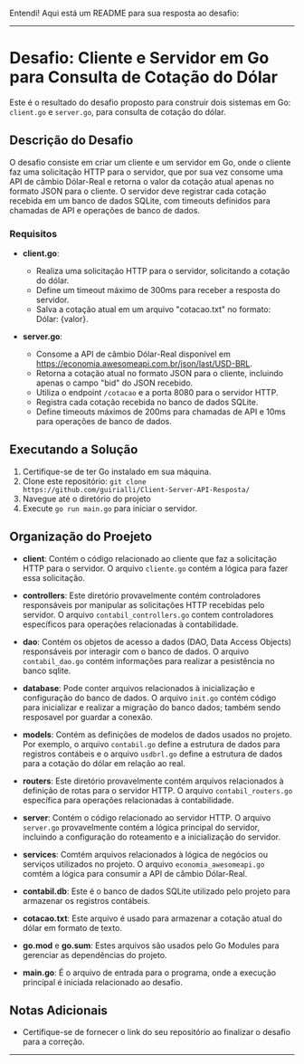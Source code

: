 Entendi! Aqui está um README para sua resposta ao desafio:

---

# Desafio: Cliente e Servidor em Go para Consulta de Cotação do Dólar

Este é o resultado do desafio proposto para construir dois sistemas em Go: `client.go` e `server.go`, para consulta de cotação do dólar.

## Descrição do Desafio

O desafio consiste em criar um cliente e um servidor em Go, onde o cliente faz uma solicitação HTTP para o servidor, que por sua vez consome uma API de câmbio Dólar-Real e retorna o valor da cotação atual apenas no formato JSON para o cliente. O servidor deve registrar cada cotação recebida em um banco de dados SQLite, com timeouts definidos para chamadas de API e operações de banco de dados.

### Requisitos

- **client.go**:
  - Realiza uma solicitação HTTP para o servidor, solicitando a cotação do dólar.
  - Define um timeout máximo de 300ms para receber a resposta do servidor.
  - Salva a cotação atual em um arquivo "cotacao.txt" no formato: Dólar: {valor}.

- **server.go**:
  - Consome a API de câmbio Dólar-Real disponível em https://economia.awesomeapi.com.br/json/last/USD-BRL.
  - Retorna a cotação atual no formato JSON para o cliente, incluindo apenas o campo "bid" do JSON recebido.
  - Utiliza o endpoint `/cotacao` e a porta 8080 para o servidor HTTP.
  - Registra cada cotação recebida no banco de dados SQLite.
  - Define timeouts máximos de 200ms para chamadas de API e 10ms para operações de banco de dados.

## Executando a Solução

1. Certifique-se de ter Go instalado em sua máquina.
2. Clone este repositório: `git clone https://github.com/guirialli/Client-Server-API-Resposta/`
3. Navegue até o diretório do projeto
4. Execute `go run main.go` para iniciar o servidor.
   
## Organização do Proejeto

- **client**: Contém o código relacionado ao cliente que faz a solicitação HTTP para o servidor. O arquivo `cliente.go` contém a lógica para fazer essa solicitação.

- **controllers**: Este diretório provavelmente contém controladores responsáveis por manipular as solicitações HTTP recebidas pelo servidor. O arquivo `contabil_controllers.go` contem controladores específicos para operações relacionadas à contabilidade.

- **dao**: Contém os objetos de acesso a dados (DAO, Data Access Objects) responsáveis por interagir com o banco de dados. O arquivo `contabil_dao.go`  contém informações para realizar a pesistência no banco sqlite.

- **database**: Pode conter arquivos relacionados à inicialização e configuração do banco de dados. O arquivo `init.go` contém código para inicializar e realizar a migração do banco dados; também sendo resposavel por guardar a conexão.

- **models**: Contém as definições de modelos de dados usados no projeto. Por exemplo, o arquivo `contabil.go` define a estrutura de dados para registros contábeis e o arquivo `usdbrl.go` define a estrutura de dados para a cotação do dólar em relação ao real.

- **routers**: Este diretório provavelmente contém arquivos relacionados à definição de rotas para o servidor HTTP. O arquivo `contabil_routers.go` específica para operações relacionadas à contabilidade.

- **server**: Contém o código relacionado ao servidor HTTP. O arquivo `server.go` provavelmente contém a lógica principal do servidor, incluindo a configuração do roteamento e a inicialização do servidor.

- **services**: Comtém arquivos relacionados à lógica de negócios ou serviços utilizados no projeto. O arquivo `economia_awesomeapi.go` comtém a lógica para consumir a API de câmbio Dólar-Real.

- **contabil.db**: Este é o banco de dados SQLite utilizado pelo projeto para armazenar os registros contábeis.

- **cotacao.txt**: Este arquivo é usado para armazenar a cotação atual do dólar em formato de texto.

- **go.mod** e **go.sum**: Estes arquivos são usados pelo Go Modules para gerenciar as dependências do projeto.

- **main.go**: É o arquivo de entrada para o programa, onde a execução principal é iniciada relacionado ao desafio.



## Notas Adicionais

- Certifique-se de fornecer o link do seu repositório ao finalizar o desafio para a correção.

---
